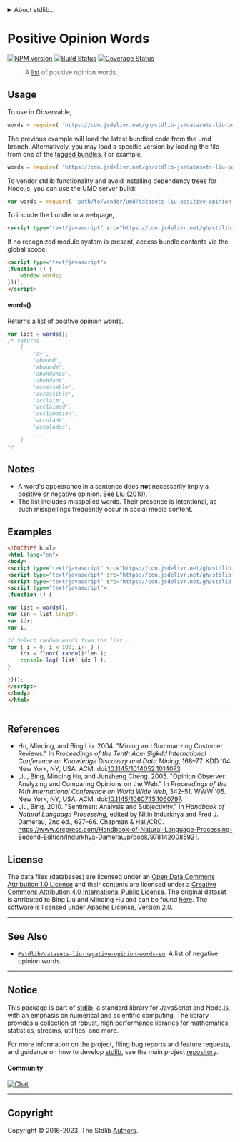 <!--

@license Apache-2.0

Copyright (c) 2018 The Stdlib Authors.

Licensed under the Apache License, Version 2.0 (the "License");
you may not use this file except in compliance with the License.
You may obtain a copy of the License at

   http://www.apache.org/licenses/LICENSE-2.0

Unless required by applicable law or agreed to in writing, software
distributed under the License is distributed on an "AS IS" BASIS,
WITHOUT WARRANTIES OR CONDITIONS OF ANY KIND, either express or implied.
See the License for the specific language governing permissions and
limitations under the License.

-->


<details>
  <summary>
    About stdlib...
  </summary>
  <p>We believe in a future in which the web is a preferred environment for numerical computation. To help realize this future, we've built stdlib. stdlib is a standard library, with an emphasis on numerical and scientific computation, written in JavaScript (and C) for execution in browsers and in Node.js.</p>
  <p>The library is fully decomposable, being architected in such a way that you can swap out and mix and match APIs and functionality to cater to your exact preferences and use cases.</p>
  <p>When you use stdlib, you can be absolutely certain that you are using the most thorough, rigorous, well-written, studied, documented, tested, measured, and high-quality code out there.</p>
  <p>To join us in bringing numerical computing to the web, get started by checking us out on <a href="https://github.com/stdlib-js/stdlib">GitHub</a>, and please consider <a href="https://opencollective.com/stdlib">financially supporting stdlib</a>. We greatly appreciate your continued support!</p>
</details>

# Positive Opinion Words

[![NPM version][npm-image]][npm-url] [![Build Status][test-image]][test-url] [![Coverage Status][coverage-image]][coverage-url] <!-- [![dependencies][dependencies-image]][dependencies-url] -->

> A [list][sentiment-lexicon] of positive opinion words.



<section class="usage">

## Usage

To use in Observable,

```javascript
words = require( 'https://cdn.jsdelivr.net/gh/stdlib-js/datasets-liu-positive-opinion-words-en@umd/browser.js' )
```
The previous example will load the latest bundled code from the umd branch. Alternatively, you may load a specific version by loading the file from one of the [tagged bundles](https://github.com/stdlib-js/datasets-liu-positive-opinion-words-en/tags). For example,

```javascript
words = require( 'https://cdn.jsdelivr.net/gh/stdlib-js/datasets-liu-positive-opinion-words-en@v0.1.0-umd/browser.js' )
```

To vendor stdlib functionality and avoid installing dependency trees for Node.js, you can use the UMD server build:

```javascript
var words = require( 'path/to/vendor/umd/datasets-liu-positive-opinion-words-en/index.js' )
```

To include the bundle in a webpage,

```html
<script type="text/javascript" src="https://cdn.jsdelivr.net/gh/stdlib-js/datasets-liu-positive-opinion-words-en@umd/browser.js"></script>
```

If no recognized module system is present, access bundle contents via the global scope:

```html
<script type="text/javascript">
(function () {
    window.words;
})();
</script>
```

#### words()

Returns a [list][sentiment-lexicon] of positive opinion words.

```javascript
var list = words();
/* returns
    [
        'a+',
        'abound',
        'abounds',
        'abundance',
        'abundant',
        'accessable',
        'accessible',
        'acclaim',
        'acclaimed',
        'acclamation',
        'accolade',
        'accolades',
        ...
    ]
*/
```

</section>

<!-- /.usage -->

<section class="notes">

## Notes

-   A word's appearance in a sentence does **not** necessarily imply a positive or negative opinion. See [Liu (2010)](#references).
-   The list includes misspelled words. Their presence is intentional, as such misspellings frequently occur in social media content.

</section>

<!-- /.notes -->

<section class="examples">

<!-- TODO: more creative example; possibly counting the number of positive words per sentence in two pieces of text. -->

## Examples

<!-- eslint no-undef: "error" -->

```html
<!DOCTYPE html>
<html lang="en">
<body>
<script type="text/javascript" src="https://cdn.jsdelivr.net/gh/stdlib-js/math-base-special-floor@umd/browser.js"></script>
<script type="text/javascript" src="https://cdn.jsdelivr.net/gh/stdlib-js/random-base-randu@umd/browser.js"></script>
<script type="text/javascript" src="https://cdn.jsdelivr.net/gh/stdlib-js/datasets-liu-positive-opinion-words-en@umd/browser.js"></script>
<script type="text/javascript">
(function () {

var list = words();
var len = list.length;
var idx;
var i;

// Select random words from the list...
for ( i = 0; i < 100; i++ ) {
    idx = floor( randu()*len );
    console.log( list[ idx ] );
}

})();
</script>
</body>
</html>
```

</section>

<!-- /.examples -->



* * *

<section class="references">

## References

-   Hu, Minqing, and Bing Liu. 2004. "Mining and Summarizing Customer Reviews." In _Proceedings of the Tenth Acm Sigkdd International Conference on Knowledge Discovery and Data Mining_, 168–77. KDD '04. New York, NY, USA: ACM. doi:[10.1145/1014052.1014073][@hu:2004a].
-   Liu, Bing, Minqing Hu, and Junsheng Cheng. 2005. "Opinion Observer: Analyzing and Comparing Opinions on the Web." In _Proceedings of the 14th International Conference on World Wide Web_, 342–51. WWW '05. New York, NY, USA: ACM. doi:[10.1145/1060745.1060797][@liu:2005a].
-   Liu, Bing. 2010. "Sentiment Analysis and Subjectivity." In _Handbook of Natural Language Processing_, edited by Nitin Indurkhya and Fred J. Damerau, 2nd ed., 627–66. Chapman & Hall/CRC. <https://www.crcpress.com/Handbook-of-Natural-Language-Processing-Second-Edition/Indurkhya-Damerau/p/book/9781420085921>.

</section>

<!-- /.references -->

<!-- <license> -->

## License

The data files (databases) are licensed under an [Open Data Commons Attribution 1.0 License][odc-by-1.0] and their contents are licensed under a [Creative Commons Attribution 4.0 International Public License][cc-by-4.0]. The original dataset is attributed to Bing Liu and Minqing Hu and can be found [here][sentiment-lexicon]. The software is licensed under [Apache License, Version 2.0][apache-license].

<!-- </license> -->

<!-- Section for related `stdlib` packages. Do not manually edit this section, as it is automatically populated. -->

<section class="related">

* * *

## See Also

-   <span class="package-name">[`@stdlib/datasets-liu-negative-opinion-words-en`][@stdlib/datasets/liu-negative-opinion-words-en]</span><span class="delimiter">: </span><span class="description">A list of negative opinion words.</span>

</section>

<!-- /.related -->

<!-- Section for all links. Make sure to keep an empty line after the `section` element and another before the `/section` close. -->


<section class="main-repo" >

* * *

## Notice

This package is part of [stdlib][stdlib], a standard library for JavaScript and Node.js, with an emphasis on numerical and scientific computing. The library provides a collection of robust, high performance libraries for mathematics, statistics, streams, utilities, and more.

For more information on the project, filing bug reports and feature requests, and guidance on how to develop [stdlib][stdlib], see the main project [repository][stdlib].

#### Community

[![Chat][chat-image]][chat-url]

---

## Copyright

Copyright &copy; 2016-2023. The Stdlib [Authors][stdlib-authors].

</section>

<!-- /.stdlib -->

<!-- Section for all links. Make sure to keep an empty line after the `section` element and another before the `/section` close. -->

<section class="links">

[npm-image]: http://img.shields.io/npm/v/@stdlib/datasets-liu-positive-opinion-words-en.svg
[npm-url]: https://npmjs.org/package/@stdlib/datasets-liu-positive-opinion-words-en

[test-image]: https://github.com/stdlib-js/datasets-liu-positive-opinion-words-en/actions/workflows/test.yml/badge.svg?branch=v0.1.0
[test-url]: https://github.com/stdlib-js/datasets-liu-positive-opinion-words-en/actions/workflows/test.yml?query=branch:v0.1.0

[coverage-image]: https://img.shields.io/codecov/c/github/stdlib-js/datasets-liu-positive-opinion-words-en/main.svg
[coverage-url]: https://codecov.io/github/stdlib-js/datasets-liu-positive-opinion-words-en?branch=main

<!--

[dependencies-image]: https://img.shields.io/david/stdlib-js/datasets-liu-positive-opinion-words-en.svg
[dependencies-url]: https://david-dm.org/stdlib-js/datasets-liu-positive-opinion-words-en/main

-->

[chat-image]: https://img.shields.io/gitter/room/stdlib-js/stdlib.svg
[chat-url]: https://app.gitter.im/#/room/#stdlib-js_stdlib:gitter.im

[stdlib]: https://github.com/stdlib-js/stdlib

[stdlib-authors]: https://github.com/stdlib-js/stdlib/graphs/contributors

[cli-section]: https://github.com/stdlib-js/datasets-liu-positive-opinion-words-en#cli
[cli-url]: https://github.com/stdlib-js/datasets-liu-positive-opinion-words-en/tree/cli
[@stdlib/datasets-liu-positive-opinion-words-en]: https://github.com/stdlib-js/datasets-liu-positive-opinion-words-en/tree/main

[umd]: https://github.com/umdjs/umd
[es-module]: https://developer.mozilla.org/en-US/docs/Web/JavaScript/Guide/Modules

[deno-url]: https://github.com/stdlib-js/datasets-liu-positive-opinion-words-en/tree/deno
[umd-url]: https://github.com/stdlib-js/datasets-liu-positive-opinion-words-en/tree/umd
[esm-url]: https://github.com/stdlib-js/datasets-liu-positive-opinion-words-en/tree/esm
[branches-url]: https://github.com/stdlib-js/datasets-liu-positive-opinion-words-en/blob/main/branches.md

[sentiment-lexicon]: http://www.cs.uic.edu/~liub/FBS/sentiment-analysis.html#lexicon

[odc-by-1.0]: http://opendatacommons.org/licenses/by/1.0/

[cc-by-4.0]: http://creativecommons.org/licenses/by/4.0/

[apache-license]: https://www.apache.org/licenses/LICENSE-2.0

[@hu:2004a]: https://doi.org/10.1145/1014052.1014073

[@liu:2005a]: https://doi.org/10.1145/1060745.1060797

<!-- <related-links> -->

[@stdlib/datasets/liu-negative-opinion-words-en]: https://github.com/stdlib-js/datasets-liu-negative-opinion-words-en/tree/umd

<!-- </related-links> -->

</section>

<!-- /.links -->

